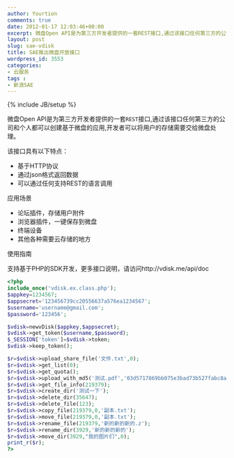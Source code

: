```yaml
---
author: Yourtion
comments: true
date: 2012-01-17 12:03:46+00:00
excerpt: 微盘Open API是为第三方开发者提供的一套REST接口,通过该接口任何第三方的公司和个人都可以创建基于微盘的应用,开发者可以将用户的存储需要交给微盘处理。
layout: post
slug: sae-vdisk
title: SAE推出微盘开放接口
wordpress_id: 3553
categories:
- 云服务
tags :
- 新浪SAE
---
```

{% include JB/setup %}

微盘Open API是为第三方开发者提供的一套```REST```接口,通过该接口任何第三方的公司和个人都可以创建基于微盘的应用,开发者可以将用户的存储需要交给微盘处理。

该接口具有以下特点：

* 基于HTTP协议
* 通过json格式返回数据
* 可以通过任何支持REST的语言调用

应用场景

  * 论坛插件，存储用户附件
  * 浏览器插件，一键保存到微盘
  * 终端设备
  * 其他各种需要云存储的地方


使用指南

支持基于PHP的SDK开发，更多接口说明，请访问http://vdisk.me/api/doc

```php
<?php
include_once('vdisk.ex.class.php');
$appkey=1234567;
$appsecret='123456739cc20556637a576ea1234567';
$username='username@gmail.com';
$password='123456';

$vdisk=newvDisk($appkey,$appsecret);
$vdisk->get_token($username,$password);
$_SESSION['token']=$vdisk->token;
$vdisk->keep_token();

$r=$vdisk->upload_share_file('文件.txt',0);
$r=$vdisk->get_list(0);
$r=$vdisk->get_quota();
$r=$vdisk->upload_with_md5('测试.pdf','03d5717869bb075e3bad73b527fabc8a');
$r=$vdisk->get_file_info(219379);
$r=$vdisk->create_dir('测试一下');
$r=$vdisk->delete_dir(35647);
$r=$vdisk->delete_file(123);
$r=$vdisk->copy_file(219379,0,'副本.txt');
$r=$vdisk->move_file(219379,0,'副本.txt');
$r=$vdisk->rename_file(219379,'新的新的新的.z');
$r=$vdisk->rename_dir(3929,'新的新的新的');
$r=$vdisk->move_dir(3929,"我的图片们",0);
print_r($r);
?>
```
